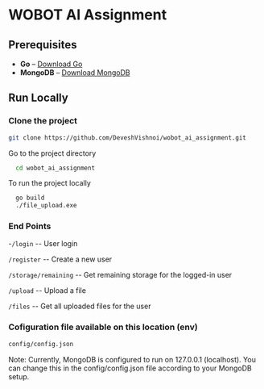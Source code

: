 # WOBOT AI Assignment

## Prerequisites

- **Go** – [Download Go](https://golang.org/dl/)
- **MongoDB** – [Download MongoDB](https://www.mongodb.com/try/download/)

## Run Locally

### Clone the project

```bash
git clone https://github.com/DeveshVishnoi/wobot_ai_assignment.git
```

Go to the project directory

```bash
  cd wobot_ai_assignment
```

To run the project locally

```bash
  go build
  ./file_upload.exe
```

### End Points

-`/login` -- User login

`/register` -- Create a new user

`/storage/remaining` -- Get remaining storage for the logged-in user

`/upload` -- Upload a file

`/files` -- Get all uploaded files for the user

### Cofiguration file available on this location (env)

```bash
config/config.json
```

Note: Currently, MongoDB is configured to run on 127.0.0.1 (localhost).
You can change this in the config/config.json file according to your MongoDB setup.
